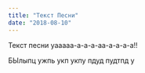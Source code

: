 ```yaml
---
title: "Текст Песни"
date: "2018-08-10"
---
```



Текст песни уааааа-а-а-а-аа-а-а-а-а!!

БЫлыпц ужпь укп укпу пдуд пудтпд у